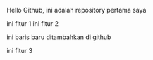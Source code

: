 Hello Github, ini adalah repository pertama saya

ini fitur 1
ini fitur 2

ini baris baru ditambahkan di github

ini fitur 3